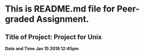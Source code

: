 
**This is README.md file for Peer-graded Assignment.**
===

Title of Project: Project for Unix
---

**Date and Time Jan 15 2018 12:45pm**

